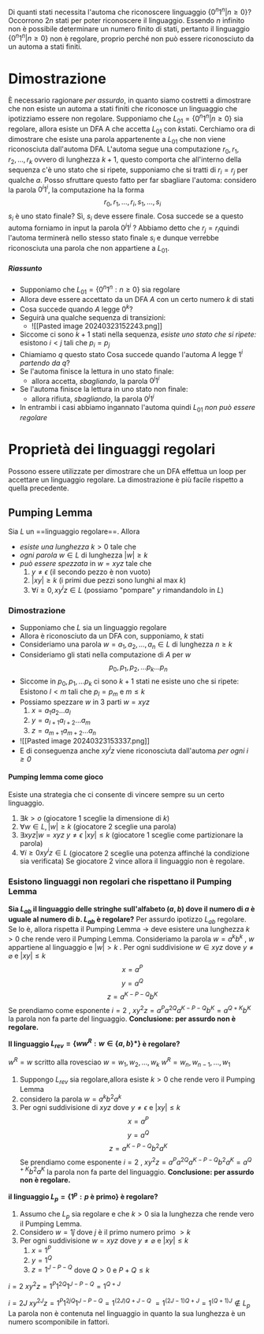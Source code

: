Di quanti stati necessita l'automa che riconoscere linguaggio $\{0^n1^n|n\geq0\}$?
Occorrono $2n$ stati per poter riconoscere il linguaggio. Essendo $n$ infinito non è possibile determinare un numero finito di stati, pertanto il linguaggio $\{0^n1^n|n\geq0\}$ non è regolare, proprio perché non può essere riconosciuto da un automa a stati finiti. 

# Dimostrazione
È necessario ragionare *per assurdo*, in quanto siamo costretti a dimostrare che non esiste un automa a stati finiti che riconosce un linguaggio che ipotizziamo essere non regolare. 
Supponiamo che  $L_{01}=\{0^n1^n|n\geq0\}$ sia regolare, allora esiste un DFA A che accetta $L_{01}$ con $k$stati. 
Cerchiamo ora di dimostrare che esiste una parola appartenente a $L_{01}$ che non viene riconosciuta dall'automa DFA.
L'automa segue una computazione $r_0, r_1, r_2,\dots,r_k$ ovvero di lunghezza $k+1$, questo comporta che all'interno della sequenza c'è uno stato che si ripete, supponiamo che si tratti di  $r_i =r_j$ per qualche $a$.
Posso sfruttare questo fatto per far sbagliare l'automa:
considero la parola $0^i1^i$, la computazione ha la forma $$r_0, r_1, \dots, r_i, s_1, \dots, s_i$$
$s_i$ è uno stato finale? Sì, $s_i$ deve essere finale. 
Cosa succede se a questo automa forniamo in input la parola $0^j1^i$ ? 
Abbiamo detto che $r_j=r_i$quindi l'automa terminerà nello stesso stato finale $s_i$ e dunque verrebbe riconosciuta una parola che non appartiene a $L_{01}$.
##### Riassunto
- Supponiamo che $L_{01} = \{0^n 1^n : n \geq 0\}$ sia regolare
- Allora deve essere accettato da un DFA $A$ con un certo numero $k$ di stati
- Cosa succede quando $A$ legge $0^k$?
- Seguirà una qualche sequenza di transizioni:
	- ![[Pasted image 20240323152243.png]]
- Siccome ci sono $k+1$ stati nella sequenza, *esiste uno stato che si ripete:* esistono $i<j$ tali che $p_i = p_j$ 
- Chiamiamo $q$ questo stato
Cosa succede quando l'automa $A$ legge $1^i$ *partendo da q*?
- Se l'automa finisce la lettura in uno stato finale:
	- allora accetta, *sbagliando*, la parola $0^j1^i$
- Se l'automa finisce la lettura in uno stato non finale:
	- allora rifiuta, *sbagliando*, la parola $0^j1^i$
- In entrambi i casi abbiamo ingannato l'automa quindi $L_{01}$ *non può essere regolare*
# Proprietà dei linguaggi regolari
Possono essere utilizzate per dimostrare che un DFA effettua un loop per accettare un linguaggio regolare. La dimostrazione è più facile rispetto a quella precedente. 
## Pumping Lemma 
Sia $L$ un ==linguaggio regolare==. Allora
- _esiste una lunghezza_ $k>0$ tale che 
- _ogni parola_ $w\in L$ di lunghezza $|w|\geq k$ 
- _può essere spezzata_ in $w =xyz$ tale che 
	1. $y\neq \epsilon$ (il secondo pezzo è non vuoto)
	2. $|xy|\geq k$ (i primi due pezzi sono lunghi al max $k$)
	3. $\forall i \geq 0, xy^iz\in L$ (possiamo "pompare" $y$ rimandandolo in $L$)
### Dimostrazione
- Supponiamo che $L$ sia un linguaggio regolare
- Allora è riconosciuto da un DFA con, supponiamo, $k$ stati
- Consideriamo una parola $w = a_1, a_2, \dots, a_n\in L$ di lunghezza $n\geq k$ 
- Consideriamo gli stati nella computazione di $A$ per $w$ 
$$p_0, p_1, p_2,\dots p_k\dots p_n$$
- Siccome in $p_0, p_1,\dots p_k$ ci sono $k+1$ stati ne esiste uno che si ripete:
Esistono $l< m$ tali che $p_l=p_m$ e $m \leq k$ 
- Possiamo spezzare $w$ in 3 parti $w = xyz$
	1. $x=a_1a_2 \dots a_l$
	2. $y = a_{l+1}a_{l+2}\dots a_m$
	3. $z = a_{m+1}a_{m+2}\dots a_n$
- ![[Pasted image 20240323153337.png]]
- E di conseguenza anche $xy^iz$ viene riconosciuta dall'automa *per ogni $i\geq 0$*
#### Pumping lemma come gioco 
Esiste una strategia che ci consente di vincere sempre su un certo linguaggio. 
1. $\exists k>o$  (giocatore 1 sceglie la dimensione di $k$)
2. $\forall w\in L, |w|\geq k$ (giocatore 2 sceglie una parola)
3. $\exists xyz| w= xyz$
	$y\neq \epsilon$ 
	$|xy| \leq k$ (giocatore 1 sceglie come partizionare la parola)
4.	$\forall i\geq 0 xy^iz\in L$ (giocatore 2 sceglie una potenza affinché la condizione sia verificata)
Se giocatore 2 vince allora il linguaggio non è regolare. 

### Esistono linguaggi non regolari che rispettano il Pumping Lemma

**Sia $L_{ab}$ il linguaggio delle stringhe sull'alfabeto $(a,b)$ dove il numero di $a$ è uguale al numero di $b$. $L_{ab}$ è regolare?**
Per assurdo ipotizzo $L_{ab}$ regolare. 
Se lo è, allora rispetta il Pumping Lemma $\rightarrow$ deve esistere una lunghezza $k>0$ che rende vero il Pumping Lemma.
Consideriamo la parola $w=a^kb^k$ , $w$ appartiene al linguaggio e $|w|>k$ .
Per ogni suddivisione $w\in xyz$ dove $y\neq \varnothing$ e $|xy|\leq k$ 
$$x = a^P$$
$$y = a^Q$$
$$z = a^{K-P-Q}b^K$$
Se prendiamo come esponente $i=2$ , $xy^2z=a^Pa^{2Q}a^{K-P-Q}b^K= a^{Q+K}b^K$ la parola non fa parte del linguaggio.
**Conclusione: per assurdo non è regolare.**

**Il linguaggio $L_{rev} = \{ww^R:w \in\{a,b\}*\}$ è regolare?**

$w^R = w$ scritto alla rovesciao
$w = w_1, w_2, \dots, w_k$ 
$w^R=w_n, w_{n-1}, \dots, w_1$ 

1. Suppongo $L_{rev}$ sia regolare,allora esiste $k>0$ che rende vero il Pumping Lemma
2. considero la parola $w=a^kb^2a^k$ 
3. Per ogni suddivisione di $xyz$ dove $y\neq \epsilon$ e $|xy|\leq k$ 
$$x = a^P$$
$$y = a^Q$$
$$z = a^{K-P-Q}b^2a^K$$
Se prendiamo come esponente $i=2$ , $xy^2z=a^Pa^{2Q}a^{K-P-Q}b^2a^K= a^{Q+K}b^2a^K$ la parola non fa parte del linguaggio.
**Conclusione: per assurdo non è regolare.**


**il linguaggio $L_{p} = \{1^p: p$  è primo$\}$ è regolare?**
1. Assumo che $L_p$ sia regolare e che $k>0$ sia la lunghezza che rende vero il Pumping Lemma. 
2. Considero $w=1ĵ$ dove $j$ è il primo numero primo $>k$ 
3. Per ogni suddivisione $w=xyz$ dove $y\neq \varnothing$ e $|xy| \leq k$ 
	1. $x=1^P$ 
	2. $y = 1^Q$ 
	3. $z=1^{J-P-Q}$ dove $Q>0$ e $P+Q \leq k$ 

$i=2$ 
$xy^2z = 1^P1^{2Q}1^{J-P-Q}=1^{Q+J}$

$i=2J$
$xy^{2J}z = 1^P1^{2jQ}1^{J-P-Q}=1^{(2J)Q+J-Q}$
$= 1^{(2J-1)Q+J} = 1^{(Q+1)J} \not\in L_p$ 
La parola non è contenuta nel linguaggio in quanto la sua lunghezza è un numero scomponibile in fattori. 


